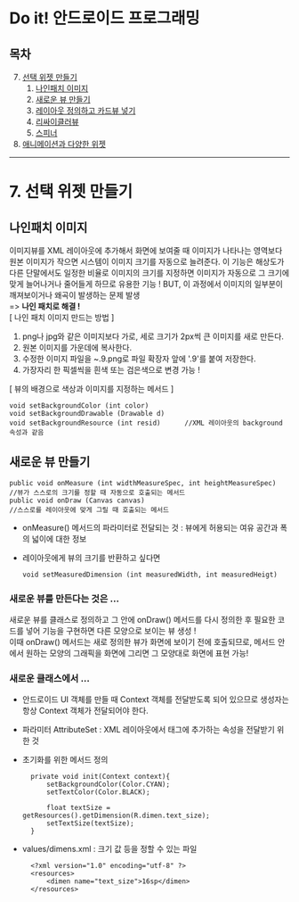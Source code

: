 Do it! 안드로이드 프로그래밍
====

목차
---
7. [선택 위젯 만들기](#7-선택-위젯-만들기)    
    1. [나인패치 이미지](#나인-패치-이미지)       
    2. [새로운 뷰 만들기](#새로운-뷰-만들기)      
    3. [레이아웃 정의하고 카드뷰 넣기](#레이아웃-정의하고-카드뷰-넣기)        
    4. [리싸이클러뷰](#리싸이클러뷰)    
    5. [스피너](#스피너)      
8. [애니메이션과 다양한 위젯](#8-애니메이션과-다양한-위젯)        

---
# 7. 선택 위젯 만들기
## 나인패치 이미지
이미지뷰를 XML 레이아웃에 추가해서 화면에 보여줄 때 이미지가 나타나는 영역보다 원본 이미지가 작으면 시스템이 이미지 크기를 자동으로 늘려준다. 이 기능은 해상도가 다른 단말에서도 일정한 비율로 이미지의 크기를 지정하면 이미지가 자동으로 그 크기에 맞게 늘어나거나 줄어들게 하므로 유용한 기능 ! BUT, 이 과정에서 이미지의 일부분이 깨져보이거나 왜곡이 발생하는 문제 발생      
=> **나인 패치로 해결 !**      
[ 나인 패치 이미지 만드는 방법 ]        
1. png나 jpg와 같은 이미지보다 가로, 세로 크기가 2px씩 큰 이미지를 새로 만든다.        
2. 원본 이미지를 가운데에 복사한다.   
3. 수정한 이미지 파일을 ~.9.png로 파일 확장자 앞에 '.9'를 붙여 저장한다.    
4. 가장자리 한 픽셀씩을 흰색 또는 검은색으로 변경 가능 !      

[ 뷰의 배경으로 색상과 이미지를 지정하는 메서드 ]       

    void setBackgroundColor (int color)
    void setBackgroundDrawable (Drawable d)
    void setBackgroundResource (int resid)      //XML 레이아웃의 background 속성과 같음
    
## 새로운 뷰 만들기

    public void onMeasure (int widthMeasureSpec, int heightMeasureSpec)      //뷰가 스스로의 크기를 정할 때 자동으로 호출되는 메서드
    public void onDraw (Canvas canvas)                                       //스스로를 레이아웃에 맞게 그릴 때 호출되는 메서드
    
- onMeasure() 메서드의 파라미터로 전달되는 것 : 뷰에게 허용되는 여유 공간과 폭의 넓이에 대한 정보      
- 레이아웃에게 뷰의 크기를 반환하고 싶다면

      void setMeasuredDimension (int measuredWidth, int measuredHeigt)
      
### 새로운 뷰를 만든다는 것은 ...
새로운 뷰를 클래스로 정의하고 그 안에 onDraw() 메서드를 다시 정의한 후 필요한 코드를 넣어 기능을 구현하면 다른 모양으로 보이는 뷰 생성 !     
이때 onDraw() 메서드는 새로 정의한 뷰가 화면에 보이기 전에 호출되므로, 메서드 안에서 원하는 모양의 그래픽을 화면에 그리면 그 모양대로 화면에 표현 가능!     

### 새로운 클래스에서 ...
- 안드로이드 UI 객체를 만들 때 Context 객체를 전달받도록 되어 있으므로 생성자는 항상 Context 객체가 전달되어야 한다.     
- 파라미터 AttributeSet : XML 레이아웃에서 태그에 추가하는 속성을 전달받기 위한 것
- 초기화를 위한 메서드 정의
 
        private void init(Context context){
            setBackgroundColor(Color.CYAN);
            setTextColor(Color.BLACK);

            float textSize = getResources().getDimension(R.dimen.text_size);
            setTextSize(textSize);
        }
- values/dimens.xml : 크기 값 등을 정할 수 있는 파일

        <?xml version="1.0" encoding="utf-8" ?>
        <resources>
            <dimen name="text_size">16sp</dimen>
        </resources>
    
      
      
    
    
    
    
    
